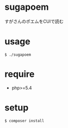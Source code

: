 sugapoem
========

すがさんのポエムをCUIで読む

# usage

```
$ ./sugapoem
```

# require

* php>=5.4

# setup

```
$ composer install
```
